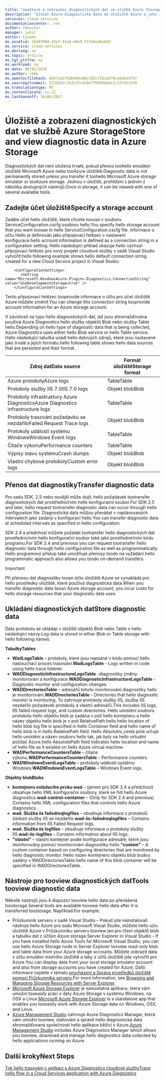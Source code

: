 ```yaml
---
title: "aaaStore a zobrazení diagnostických dat ve službě Azure Storage | Microsoft Docs"
description: "Získat Azure diagnostická data do úložiště Azure a jeho zobrazení"
services: cloud-services
documentationcenter: .net
author: rboucher
manager: jwhit
editor: tysonn
ms.assetid: 18e0780d-43e7-41e4-b8e9-f1fb9a36eb03
ms.service: cloud-services
ms.devlang: na
ms.topic: article
ms.tgt_pltfrm: na
ms.workload: na
ms.date: 08/01/2016
ms.author: robb
ms.openlocfilehash: dd47a2ef6d6488c80c102c72b2ebf6ca6d2e473f
ms.sourcegitcommit: 523283cc1b3c37c428e77850964dc1c33742c5f0
ms.translationtype: MT
ms.contentlocale: cs-CZ
ms.lasthandoff: 10/06/2017
---
```

# <a name="store-and-view-diagnostic-data-in-azure-storage"></a><span data-ttu-id="3e8cd-103">Úložiště a zobrazení diagnostických dat ve službě Azure Storage</span><span class="sxs-lookup"><span data-stu-id="3e8cd-103">Store and view diagnostic data in Azure Storage</span></span>
<span data-ttu-id="3e8cd-104">Diagnostických dat není uložena trvale, pokud přenos toohello emulátor úložiště Microsoft Azure nebo tooAzure úložiště.</span><span class="sxs-lookup"><span data-stu-id="3e8cd-104">Diagnostic data is not permanently stored unless you transfer it toohello Microsoft Azure storage emulator or tooAzure storage.</span></span> <span data-ttu-id="3e8cd-105">Jednou v úložišti, prohlížení s jedním z několika dostupných nástrojů.</span><span class="sxs-lookup"><span data-stu-id="3e8cd-105">Once in storage, it can be viewed with one of several available tools.</span></span>

## <a name="specify-a-storage-account"></a><span data-ttu-id="3e8cd-106">Zadejte účet úložiště</span><span class="sxs-lookup"><span data-stu-id="3e8cd-106">Specify a storage account</span></span>
<span data-ttu-id="3e8cd-107">Zadáte účet hello úložiště, které chcete toouse v souboru ServiceConfiguration.cscfg souboru hello.</span><span class="sxs-lookup"><span data-stu-id="3e8cd-107">You specify hello storage account that you want toouse in hello ServiceConfiguration.cscfg file.</span></span> <span data-ttu-id="3e8cd-108">informace o účtu Hello je definován jako připojovací řetězec v nastavení konfigurace.</span><span class="sxs-lookup"><span data-stu-id="3e8cd-108">hello account information is defined as a connection string in a configuration setting.</span></span> <span data-ttu-id="3e8cd-109">Hello následující příklad ukazuje hello výchozí připojovací řetězec pro nový projekt cloudové služby v sadě Visual Studio vytvořit:</span><span class="sxs-lookup"><span data-stu-id="3e8cd-109">hello following example shows hello default connection string created for a new Cloud Service project in  Visual Studio:</span></span>

```
    <ConfigurationSettings>
       <Setting name="Microsoft.WindowsAzure.Plugins.Diagnostics.ConnectionString" value="UseDevelopmentStorage=true" />
    </ConfigurationSettings>
```

<span data-ttu-id="3e8cd-110">Tento připojovací řetězec tooprovide informace o účtu pro účet úložiště Azure můžete změnit.</span><span class="sxs-lookup"><span data-stu-id="3e8cd-110">You can change this connection string tooprovide account information for an Azure storage account.</span></span>

<span data-ttu-id="3e8cd-111">V závislosti na typu hello diagnostických dat, jež jsou shromažďována používá Azure Diagnostics hello služby objektů Blob nebo služby Table hello.</span><span class="sxs-lookup"><span data-stu-id="3e8cd-111">Depending on hello type of diagnostic data that is being collected, Azure Diagnostics uses either hello Blob service or hello Table service.</span></span> <span data-ttu-id="3e8cd-112">Hello následující tabulka uvádí hello datových zdrojů, které jsou nastavené jako trvalé a jejich formátu.</span><span class="sxs-lookup"><span data-stu-id="3e8cd-112">hello following table shows hello data sources that are persisted and their format.</span></span>

| <span data-ttu-id="3e8cd-113">Zdroj dat</span><span class="sxs-lookup"><span data-stu-id="3e8cd-113">Data source</span></span> | <span data-ttu-id="3e8cd-114">Formát úložiště</span><span class="sxs-lookup"><span data-stu-id="3e8cd-114">Storage format</span></span> |
| --- | --- |
| <span data-ttu-id="3e8cd-115">Azure protokoly</span><span class="sxs-lookup"><span data-stu-id="3e8cd-115">Azure logs</span></span> |<span data-ttu-id="3e8cd-116">Table</span><span class="sxs-lookup"><span data-stu-id="3e8cd-116">Table</span></span> |
| <span data-ttu-id="3e8cd-117">Protokoly služby IIS 7.0</span><span class="sxs-lookup"><span data-stu-id="3e8cd-117">IIS 7.0 logs</span></span> |<span data-ttu-id="3e8cd-118">Objekt blob</span><span class="sxs-lookup"><span data-stu-id="3e8cd-118">Blob</span></span> |
| <span data-ttu-id="3e8cd-119">Protokoly infrastruktury Azure Diagnostics</span><span class="sxs-lookup"><span data-stu-id="3e8cd-119">Azure Diagnostics infrastructure logs</span></span> |<span data-ttu-id="3e8cd-120">Table</span><span class="sxs-lookup"><span data-stu-id="3e8cd-120">Table</span></span> |
| <span data-ttu-id="3e8cd-121">Protokoly trasování požadavku se nezdařilo</span><span class="sxs-lookup"><span data-stu-id="3e8cd-121">Failed Request Trace logs</span></span> |<span data-ttu-id="3e8cd-122">Objekt blob</span><span class="sxs-lookup"><span data-stu-id="3e8cd-122">Blob</span></span> |
| <span data-ttu-id="3e8cd-123">Protokoly událostí systému Windows</span><span class="sxs-lookup"><span data-stu-id="3e8cd-123">Windows Event logs</span></span> |<span data-ttu-id="3e8cd-124">Table</span><span class="sxs-lookup"><span data-stu-id="3e8cd-124">Table</span></span> |
| <span data-ttu-id="3e8cd-125">Čítače výkonu</span><span class="sxs-lookup"><span data-stu-id="3e8cd-125">Performance counters</span></span> |<span data-ttu-id="3e8cd-126">Table</span><span class="sxs-lookup"><span data-stu-id="3e8cd-126">Table</span></span> |
| <span data-ttu-id="3e8cd-127">Výpisy stavu systému</span><span class="sxs-lookup"><span data-stu-id="3e8cd-127">Crash dumps</span></span> |<span data-ttu-id="3e8cd-128">Objekt blob</span><span class="sxs-lookup"><span data-stu-id="3e8cd-128">Blob</span></span> |
| <span data-ttu-id="3e8cd-129">Vlastní chybové protokoly</span><span class="sxs-lookup"><span data-stu-id="3e8cd-129">Custom error logs</span></span> |<span data-ttu-id="3e8cd-130">Objekt blob</span><span class="sxs-lookup"><span data-stu-id="3e8cd-130">Blob</span></span> |

## <a name="transfer-diagnostic-data"></a><span data-ttu-id="3e8cd-131">Přenos dat diagnostiky</span><span class="sxs-lookup"><span data-stu-id="3e8cd-131">Transfer diagnostic data</span></span>
<span data-ttu-id="3e8cd-132">Pro sadu SDK, 2.5 nebo novější může dojít, hello požadavek tootransfer diagnostických dat prostřednictvím hello konfigurační soubor.</span><span class="sxs-lookup"><span data-stu-id="3e8cd-132">For SDK 2.5 and later, hello request tootransfer diagnostic data can occur through hello configuration file.</span></span> <span data-ttu-id="3e8cd-133">Diagnostická data můžou přenášet v naplánovaných intervalech jako zadaný v konfiguraci hello.</span><span class="sxs-lookup"><span data-stu-id="3e8cd-133">You can transfer diagnostic data at scheduled intervals as specified in hello configuration.</span></span>

<span data-ttu-id="3e8cd-134">SDK 2.4 a předchozí můžete požádat tootransfer hello diagnostických dat prostřednictvím hello konfigurační soubor také jako prostřednictvím kódu programu.</span><span class="sxs-lookup"><span data-stu-id="3e8cd-134">For SDK 2.4 and previous you can request tootransfer hello diagnostic data through hello configuration file as well as programmatically.</span></span> <span data-ttu-id="3e8cd-135">Hello programový přístup také umožňuje přenosy toodo na vyžádání.</span><span class="sxs-lookup"><span data-stu-id="3e8cd-135">hello programmatic approach also allows you toodo on-demand transfers.</span></span>

> [!IMPORTANT]
> <span data-ttu-id="3e8cd-136">Při přenosu dat diagnostiky tooan účtu úložiště Azure se vynakládá pro hello prostředky úložiště, které používá diagnostická data.</span><span class="sxs-lookup"><span data-stu-id="3e8cd-136">When you transfer diagnostic data tooan Azure storage account, you incur costs for hello storage resources that your diagnostic data uses.</span></span>
> 
> 

## <a name="store-diagnostic-data"></a><span data-ttu-id="3e8cd-137">Ukládání diagnostických dat</span><span class="sxs-lookup"><span data-stu-id="3e8cd-137">Store diagnostic data</span></span>
<span data-ttu-id="3e8cd-138">Data protokolu se ukládají v úložišti objektů Blob nebo Table s hello následující názvy:</span><span class="sxs-lookup"><span data-stu-id="3e8cd-138">Log data is stored in either Blob or Table storage with hello following names:</span></span>

<span data-ttu-id="3e8cd-139">**Tabulky**</span><span class="sxs-lookup"><span data-stu-id="3e8cd-139">**Tables**</span></span>

* <span data-ttu-id="3e8cd-140">**WadLogsTable** – protokoly, které jsou napsané v kódu pomocí hello naslouchací proces trasování.</span><span class="sxs-lookup"><span data-stu-id="3e8cd-140">**WadLogsTable** - Logs written in code using hello trace listener.</span></span>
* <span data-ttu-id="3e8cd-141">**WADDiagnosticInfrastructureLogsTable** -diagnostiky změny monitorování a konfigurace.</span><span class="sxs-lookup"><span data-stu-id="3e8cd-141">**WADDiagnosticInfrastructureLogsTable** - Diagnostic monitor and configuration changes.</span></span>
* <span data-ttu-id="3e8cd-142">**WADDirectoriesTable** – adresářů tohoto monitorování diagnostiky hello je monitorování.</span><span class="sxs-lookup"><span data-stu-id="3e8cd-142">**WADDirectoriesTable** – Directories that hello diagnostic monitor is monitoring.</span></span>  <span data-ttu-id="3e8cd-143">To zahrnuje protokoly služby IIS, služba IIS nezdařilo požadavek protokoly a vlastní adresářů.</span><span class="sxs-lookup"><span data-stu-id="3e8cd-143">This includes IIS logs, IIS failed request logs, and custom directories.</span></span>  <span data-ttu-id="3e8cd-144">Hello umístění souboru protokolu hello objektu blob je zadána v poli hello kontejneru a hello název objektu hello blob je v poli RelativePath hello.</span><span class="sxs-lookup"><span data-stu-id="3e8cd-144">hello location of hello blob log file is specified in hello Container field and hello name of hello blob is in hello RelativePath field.</span></span>  <span data-ttu-id="3e8cd-145">Hello Absolutní_cesta pole určuje hello umístění a název souboru hello tak, jak byly na hello virtuální počítač Azure.</span><span class="sxs-lookup"><span data-stu-id="3e8cd-145">hello AbsolutePath field indicates hello location and name of hello file as it existed on hello Azure virtual machine.</span></span>
* <span data-ttu-id="3e8cd-146">**WADPerformanceCountersTable** – čítače výkonu.</span><span class="sxs-lookup"><span data-stu-id="3e8cd-146">**WADPerformanceCountersTable** – Performance counters.</span></span>
* <span data-ttu-id="3e8cd-147">**WADWindowsEventLogsTable** – protokoly událostí systému Windows.</span><span class="sxs-lookup"><span data-stu-id="3e8cd-147">**WADWindowsEventLogsTable** – Windows Event logs.</span></span>

<span data-ttu-id="3e8cd-148">**Objekty blob**</span><span class="sxs-lookup"><span data-stu-id="3e8cd-148">**Blobs**</span></span>

* <span data-ttu-id="3e8cd-149">**kontejneru ovládacího prvku wad** – (jenom pro SDK 2.4 a předchozí) obsahuje hello XML konfigurační soubory, které se řídí hello Azure diagnostics.</span><span class="sxs-lookup"><span data-stu-id="3e8cd-149">**wad-control-container** – (Only for SDK 2.4 and previous) Contains hello XML configuration files that controls hello Azure diagnostics .</span></span>
* <span data-ttu-id="3e8cd-150">**wad. Služba iis failedreqlogfiles** – obsahuje informace z protokolů žádostí služby IIS se nezdařilo.</span><span class="sxs-lookup"><span data-stu-id="3e8cd-150">**wad-iis-failedreqlogfiles** – Contains information from IIS Failed Request logs.</span></span>
* <span data-ttu-id="3e8cd-151">**wad. Služba iis logfiles** – obsahuje informace o protokoly služby IIS.</span><span class="sxs-lookup"><span data-stu-id="3e8cd-151">**wad-iis-logfiles** – Contains information about IIS logs.</span></span>
* <span data-ttu-id="3e8cd-152">**"vlastní"** – vlastní kontejner podle konfigurace adresáře, které jsou monitorovány pomocí monitorování diagnostiky hello.</span><span class="sxs-lookup"><span data-stu-id="3e8cd-152">**"custom"** – A custom container based on configuring directories that are monitored by hello diagnostic monitor.</span></span>  <span data-ttu-id="3e8cd-153">Hello název kontejneru objektu blob budou zadány v WADDirectoriesTable.</span><span class="sxs-lookup"><span data-stu-id="3e8cd-153">hello name of this blob container will be specified in WADDirectoriesTable.</span></span>

## <a name="tools-tooview-diagnostic-data"></a><span data-ttu-id="3e8cd-154">Nástroje pro tooview diagnostických dat</span><span class="sxs-lookup"><span data-stu-id="3e8cd-154">Tools tooview diagnostic data</span></span>
<span data-ttu-id="3e8cd-155">Několik nástrojů jsou k dispozici tooview hello data po přenášená toostorage.</span><span class="sxs-lookup"><span data-stu-id="3e8cd-155">Several tools are available tooview hello data after it is transferred toostorage.</span></span> <span data-ttu-id="3e8cd-156">Například:</span><span class="sxs-lookup"><span data-stu-id="3e8cd-156">For example:</span></span>

* <span data-ttu-id="3e8cd-157">Průzkumník serveru v sadě Visual Studio – Pokud jste nainstalovali nástroje hello Azure pro sadu Microsoft Visual Studio, můžete hello uzlu úložiště Azure v Průzkumníku serveru tooview jen pro čtení objektů blob a tabulku dat z účtům Azure storage.</span><span class="sxs-lookup"><span data-stu-id="3e8cd-157">Server Explorer in Visual Studio - If you have installed hello Azure Tools for Microsoft Visual Studio, you can use hello Azure Storage node in Server Explorer tooview read-only blob and table data from your Azure storage accounts.</span></span> <span data-ttu-id="3e8cd-158">Můžete zobrazit data z účtu emulátor místního úložiště a taky z účtů úložiště jste vytvořili pro Azure.</span><span class="sxs-lookup"><span data-stu-id="3e8cd-158">You can display data from your local storage emulator account and also from storage accounts you have created for Azure.</span></span> <span data-ttu-id="3e8cd-159">Další informace najdete v tématu [procházení a Správa prostředků úložiště pomocí Průzkumníka serveru](../vs-azure-tools-storage-resources-server-explorer-browse-manage.md).</span><span class="sxs-lookup"><span data-stu-id="3e8cd-159">For more information, see [Browsing and Managing Storage Resources with Server Explorer](../vs-azure-tools-storage-resources-server-explorer-browse-manage.md).</span></span>
* <span data-ttu-id="3e8cd-160">[Microsoft Azure Storage Explorer](../vs-azure-tools-storage-manage-with-storage-explorer.md) je samostatná aplikace, která vám umožní tooeasily práci s daty Azure Storage v systému Windows, na OSX a Linux.</span><span class="sxs-lookup"><span data-stu-id="3e8cd-160">[Microsoft Azure Storage Explorer](../vs-azure-tools-storage-manage-with-storage-explorer.md) is a standalone app that enables you tooeasily work with Azure Storage data on Windows, OSX, and Linux.</span></span>
* <span data-ttu-id="3e8cd-161">[Azure Management Studio](http://www.cerebrata.com/products/azure-management-studio/introduction) zahrnuje Azure Diagnostics Manager, která vám umožní tooview, stahování a správě hello diagnostická data shromažďovaná společností hello aplikace běžící v Azure.</span><span class="sxs-lookup"><span data-stu-id="3e8cd-161">[Azure Management Studio](http://www.cerebrata.com/products/azure-management-studio/introduction) includes Azure Diagnostics Manager which allows you tooview, download and manage hello diagnostics data collected by hello applications running on Azure.</span></span>

## <a name="next-steps"></a><span data-ttu-id="3e8cd-162">Další kroky</span><span class="sxs-lookup"><span data-stu-id="3e8cd-162">Next Steps</span></span>
[<span data-ttu-id="3e8cd-163">Tok hello trasování v aplikaci s Azure Diagnostics cloudové služby</span><span class="sxs-lookup"><span data-stu-id="3e8cd-163">Trace hello flow in a Cloud Services application with Azure Diagnostics</span></span>](cloud-services-dotnet-diagnostics-trace-flow.md)

